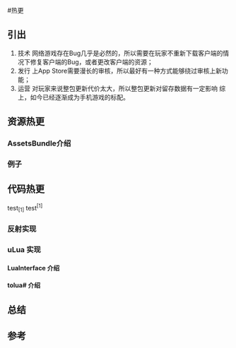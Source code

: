 #热更

## 引出
1. 技术 网络游戏存在Bug几乎是必然的，所以需要在玩家不重新下载客户端的情况下修复客户端的Bug，或者更改客户端的资源；
2. 发行 上App Store需要漫长的审核，所以最好有一种方式能够绕过审核上新功能；
3. 运营 对玩家来说整包更新代价太大，所以整包更新对留存数据有一定影响
综上，如今已经逐渐成为手机游戏的标配。

## 资源热更
    
### AssetsBundle介绍

### 例子

## 代码热更
test<sub>[1]</sub>
test<sup>[1]</sup>

### 反射实现

### uLua 实现

#### LuaInterface 介绍

#### tolua# 介绍

## 总结

## 参考

